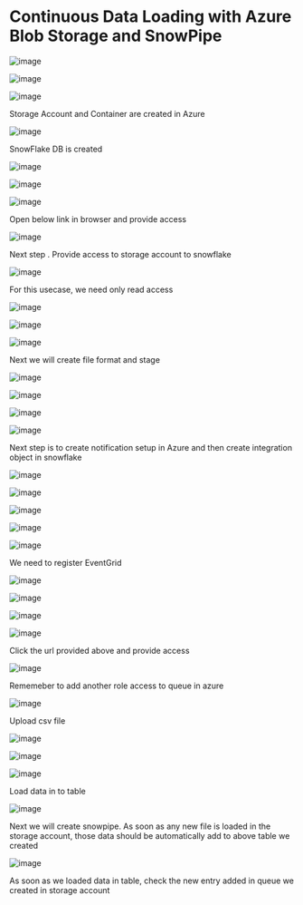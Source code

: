 #   Continuous Data Loading with Azure Blob Storage and SnowPipe

![image](https://github.com/user-attachments/assets/b3f8b5e9-1993-41d2-a8d4-a4b5a0ac1d6b)

![image](https://github.com/user-attachments/assets/70e763a6-cc90-4a94-bcb5-de25b0bbe603)

![image](https://github.com/user-attachments/assets/d8982cba-6987-4715-8d77-f7fe2c7e8d80)

Storage Account and Container are created in Azure

![image](https://github.com/user-attachments/assets/f6798b6e-f412-4590-bb08-c7fe0f673000)

SnowFlake DB is created

![image](https://github.com/user-attachments/assets/1a2256fa-89c1-4a1f-b01a-40e4a1c91523)


![image](https://github.com/user-attachments/assets/1643ad06-7a1a-4adb-8349-1f715df56ca7)

![image](https://github.com/user-attachments/assets/f1295aa6-3987-49d1-8256-830fee4319ab)

Open below link in browser and provide access 

![image](https://github.com/user-attachments/assets/b340bca7-0388-4dc4-9001-bfc1d4495aa2)

Next step . Provide access to storage account to snowflake

![image](https://github.com/user-attachments/assets/181b644f-4d6d-4619-9a69-b5831995a592)

For this usecase, we need only read access

![image](https://github.com/user-attachments/assets/5a4fefd3-887f-49df-98fa-00a674e74498)

![image](https://github.com/user-attachments/assets/d05e5e7c-a866-42c5-9d8b-f807ad5dc3c1)

![image](https://github.com/user-attachments/assets/6b41fa2d-20e8-4c31-abf8-8a389097f5b7)

Next we will create file format and stage

![image](https://github.com/user-attachments/assets/042a5886-b046-4f03-9fc1-94c021c6a4b9)

![image](https://github.com/user-attachments/assets/8b471749-6c89-40e8-9fa4-3d0bf3ac6715)


![image](https://github.com/user-attachments/assets/45904b01-0c74-4fdb-b64c-906fb09af9e8)

![image](https://github.com/user-attachments/assets/bef616cd-46a7-486f-bd0b-bf10256f82a3)

Next step is to create notification setup in Azure and then create integration object in   snowflake


![image](https://github.com/user-attachments/assets/b107f368-0cad-41a5-8d1c-96175defa997)

![image](https://github.com/user-attachments/assets/3c9b1d1b-f0c6-41e5-a7db-e97d98e2f525)

![image](https://github.com/user-attachments/assets/444bf628-5d23-42a1-9440-cde222507ec8)

![image](https://github.com/user-attachments/assets/bb921670-4993-43f7-b663-9bab12afc9fe)

![image](https://github.com/user-attachments/assets/bf8ac3d1-4938-454b-9237-def5ad0e7b01)

We need to register EventGrid

![image](https://github.com/user-attachments/assets/a62ad3fc-b7e4-47c6-a2f3-8063bd5d35e6)

![image](https://github.com/user-attachments/assets/51fbd300-55c8-46f9-a2ce-084e25e97159)


![image](https://github.com/user-attachments/assets/5e3bd44f-b932-4c3d-b630-22956f5c4248)


![image](https://github.com/user-attachments/assets/fe4bc47e-3570-490c-b29a-84ed88bd9c3e)

Click the url provided above and provide access

![image](https://github.com/user-attachments/assets/5315a057-07af-4d43-b658-878d37e765ec)

Rememeber to add another role access to queue in azure


![image](https://github.com/user-attachments/assets/a76bfb64-2a0c-4278-aedb-beb8f12efd3c)

Upload csv file

![image](https://github.com/user-attachments/assets/5d0cbdfc-2530-41ca-9104-fac561e20a5b)


![image](https://github.com/user-attachments/assets/48225d19-dea0-495c-863c-89506db4e730)


![image](https://github.com/user-attachments/assets/d21754b1-ad9c-4f9b-8ca7-1e6792bc1068)

Load data in to table

![image](https://github.com/user-attachments/assets/411c3349-f647-4a0e-8cad-71dbcec27484)

Next we will create snowpipe. As soon as any new file is loaded in the storage account, those data should be automatically add to above table we created


![image](https://github.com/user-attachments/assets/e531b10f-1d9e-4a57-a812-71d4dff07b1b)


As soon as we loaded data in table, check the new entry added in queue we created in storage account








